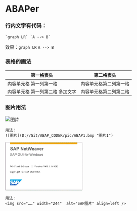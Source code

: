 # ABAPer

### 行内文字有代码：
```
`graph LR` `A --> B`

```
效果：`graph LR` `A --> B`



### 表格的画法

第一格表头 | 第二格表头
--------- | -------------
内容单元格 第一列第一格 | 内容单元格第二列第一格
内容单元格 第一列第二格 多加文字 | 内容单元格第二列第二格


### 图片用法

![图片](D://Git/ABAP_CODER/pic/ABAP1.bmp "图片1")


```
用法：
![图片](D://Git/ABAP_CODER/pic/ABAP1.bmp "图片1")
```

<img src="https://raw.githubusercontent.com/Jack-liangqihua/ABAP_CODER/master/pic/ABAP1.bmp" width="244"  alt="SAP图片" align=center />

```
用法：
<img src="……" width="244"  alt="SAP图片" align=left />
```
